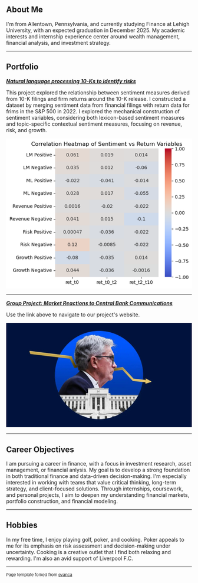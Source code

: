 ## About Me

I'm from Allentown, Pennsylvania, and currently studying Finance at Lehigh University, with an expected graduation in December 2025. My academic interests and internship experience center around wealth management, financial analysis, and investment strategy.

<!-- Upload your own photo and change the path -->

---

## Portfolio

<!-- You can link to other websites, PDFs in this repo, and other pages in this repo -->

_**[Natural language processing 10-Ks to identify risks](projects/report.md)**_

This project explored the relationship between sentiment measures derived from 10-K filings and firm returns around the 10-K release. I constructed a dataset by merging sentiment data from financial filings with return data for frims in the S&P 500 in 2022. I explored the mechanical construction of sentiment variables, considering both lexicon-based sentiment measures and topic-specific contextual sentiment measures, focusing on revenue, risk, and growth.

<img src="images/output_4_0.png?raw=true"/>


---

_**[Group Project: Market Reactions to Central Bank Communications](https://fed-announcements.streamlit.app)**_

Use the link above to navigate to our project's website.

<img src="images/3377a57b851d4a2590e7f61b92282a335c7a03bc197cad98badb8112.jpg?raw=true"/>

---


## Career Objectives

I am pursuing a career in finance, with a focus in investment research, asset management, or financial anlysis. My goal is to develop a strong foundation in both traditional finance and data-driven decision-making. I'm especially interested in working with teams that value critical thinking, long-term strategy, and client-focused solutions. Through internships, coursework, and personal projects, I aim to deepen my understanding financial markets, portfolio construction, and financial modeling.

---

## Hobbies

In my free time, I enjoy playing golf, poker, and cooking. Poker appeals to me for its emphasis on risk assessment and decision-making under uncertainty. Cooking is a creative outlet that I find both relaxing and rewarding. I'm also an avid support of Liverpool F.C.

---
<p style="font-size:11px">Page template forked from <a href="https://github.com/evanca/quick-portfolio">evanca</a></p>
<!-- Remove above link if you don't want to attibute -->
